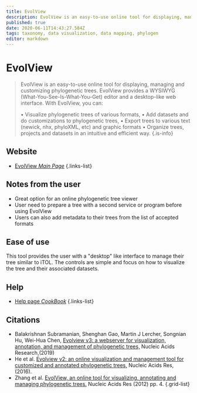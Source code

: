 ```yaml
---
title: EvolView
description: EvolView is an easy-to-use online tool for displaying, managing and customizing phylogenetic trees.
published: true
date: 2020-06-11T14:43:27.584Z
tags: taxonomy, data visualization, data mapping, phylogen
editor: markdown
---
```


# EvolView

> EvolView is an easy-to-use online tool for displaying, managing and customizing phylogenetic trees. EvolView provides a WYSIWYG (What-You-See-Is-What-You-Get) editor and a desktop-like web interface. With EvolView, you can:
> 
> • Visualize phylogenetic trees of various formats,
> • Add datasets and do customizations to phylogenetic trees,
> • Export trees to various text (newick, nhx, phyloXML, etc) and graphic formats
> • Organize trees, projects and datasets in an intuitive and efficient way.
{.is-info}

 ## Website

- [EvolView *Main Page*](https://evolgenius.info//evolview/#login)
{.links-list}

 ## Notes from the user
 
 - Great option for an online phylogenetic tree viewer
 - User need to prepare a tree with a second service or program before using EvolView
 - Users can also add metadata to their trees from the list of accepted formats

 
 ## Ease of use

This tool provides the user with a "desktop" like interface to manage their tree similar to iTOL. The controls are simple and focus on how to visualize the tree and their associated datasets.

## Help

- [Help page *CookBook*](https://evolgenius.info//evolview/helpsite/dat6.html)
{.links-list}


## Citations

- 	Balakrishnan Subramanian, Shenghan Gao, Martin J Lercher, Songnian Hu, Wei-Hua Chen, [Evolview v3: a webserver for visualization, annotation, and management of phylogenetic trees,](https://academic.oup.com/nar/article/47/W1/W270/5494715) Nucleic Acids Research,(2019)
- He et al. [Evolview v2: an online visualization and management tool for customized and annotated phylogenetic trees,](https://academic.oup.com/nar/article/44/W1/W236/2499354) Nucleic Acids Res, (2016).
-	Zhang et al. [EvolView, an online tool for visualizing, annotating and managing phylogenetic trees.](https://academic.oup.com/nar/article/40/W1/W569/1752247) Nucleic Acids Res (2012) pp. 4.
{.grid-list}